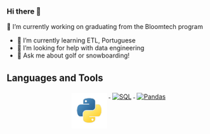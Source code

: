 ### Hi there 👋

🔭 I’m currently working on graduating from the Bloomtech program
- 🌱 I’m currently learning ETL, Portuguese
- 🤔 I’m looking for help with data engineering
- 💬 Ask me about golf or snowboarding!


## Languages and Tools
<p align="center">
<a href="https://docs.python.org/3/"><img src="https://raw.githubusercontent.com/github/explore/80688e429a7d4ef2fca1e82350fe8e3517d3494d/topics/python/python.png" alt="Python" height="80" style="vertical-align:top; margin:4px">
<a href="https://www.postgresql.org/"><img src ="https://user-images.githubusercontent.com/64672882/215910703-be054c75-9e9c-4bec-aa1d-5119203e9d4d.jpg" alt="SQL" height"80" width="80" style="vertical-align:top; margin:4px">
<a href="https://pandas.pydata.org/docs/"><img src ="https://github.com/pandas-dev/pandas/blob/main/web/pandas/static/img/pandas.svg" alt="Pandas" height"120" width="100" style="vertical-align:top; margin:4px">



<!--
**TaydenBehunin/TaydenBehunin** is a ✨ _special_ ✨ repository because its `README.md` (this file) appears on your GitHub profile.

Here are some ideas to get you started:

### 🔭 I’m currently working on graduating from the Bloomtech program
- 🌱 I’m currently learning SQL/ETL, Portuguese
- 👯 I’m looking to collaborate on ...
- 🤔 I’m looking for help with data engineering
- 💬 Ask me about golf or snowboarding!
- 📫 How to reach me: ...
- 😄 Pronouns: ...
- ⚡ Fun fact: ...
-->
